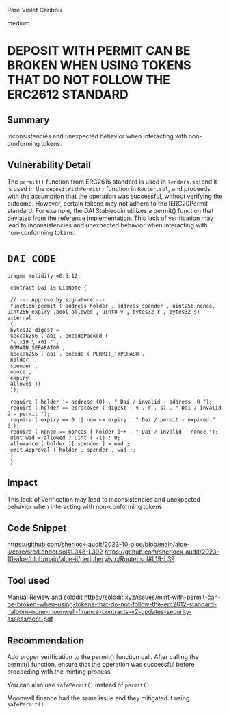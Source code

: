 Rare Violet Caribou

medium

# DEPOSIT WITH PERMIT CAN BE BROKEN WHEN USING TOKENS THAT DO NOT FOLLOW THE ERC2612 STANDARD
## Summary
Inconsistencies and unexpected behavior when interacting with non-conforming tokens.

## Vulnerability Detail

The `permit()` function from ERC2616 standard is used in `lenders.sol`and it is used in the `depositWithPermit()` function in `Router.sol`,  and proceeds with the assumption that the
operation was successful, without verifying the outcome. However, certain
tokens may not adhere to the IERC20Permit standard. For example, the DAI
Stablecoin utilizes a permit() function that deviates from the reference
implementation. This lack of verification may lead to inconsistencies
and unexpected behavior when interacting with non-conforming tokens.

# `DAI CODE`

```solidity
pragma solidity =0.5.12;

 contract Dai is LibNote {

 // --- Approve by signature ---
 function permit ( address holder , address spender , uint256 nonce, uint256 expiry ,bool allowed , uint8 v , bytes32 r , bytes32 s) external
 {
 bytes32 digest =
 keccak256 ( abi . encodePacked (
 "\ x19 \ x01 " ,
 DOMAIN_SEPARATOR ,
 keccak256 ( abi . encode ( PERMIT_TYPEHASH ,
 holder ,
 spender ,
 nonce ,
 expiry ,
 allowed ))
 ));

 require ( holder != address (0) , " Dai / invalid - address -0 ");
 require ( holder == ecrecover ( digest , v , r , s) , " Dai / invalid
ë - permit ");
 require ( expiry == 0 || now <= expiry , " Dai / permit - expired "
ë );
 require ( nonce == nonces [ holder ]++ , " Dai / invalid - nonce ");
 uint wad = allowed ? uint ( -1) : 0;
 allowance [ holder ][ spender ] = wad ;
 emit Approval ( holder , spender , wad );
 }
 }
```

## Impact
This lack of verification may lead to inconsistencies
and unexpected behavior when interacting with non-conforming tokens
## Code Snippet
https://github.com/sherlock-audit/2023-10-aloe/blob/main/aloe-ii/core/src/Lender.sol#L348-L392
https://github.com/sherlock-audit/2023-10-aloe/blob/main/aloe-ii/periphery/src/Router.sol#L19-L39
## Tool used

Manual Review and solodit
https://solodit.xyz/issues/mint-with-permit-can-be-broken-when-using-tokens-that-do-not-follow-the-erc2612-standard-halborn-none-moonwell-finance-contracts-v2-updates-security-assessment-pdf

## Recommendation
Add proper verification to the permit() function call. After calling
the permit() function, ensure that the operation was successful before
proceeding with the minting process.

You can also use `safePermit()` instead of `permit()`

Moonwell finance had the same issue and they mitigated it using `safePermit()`